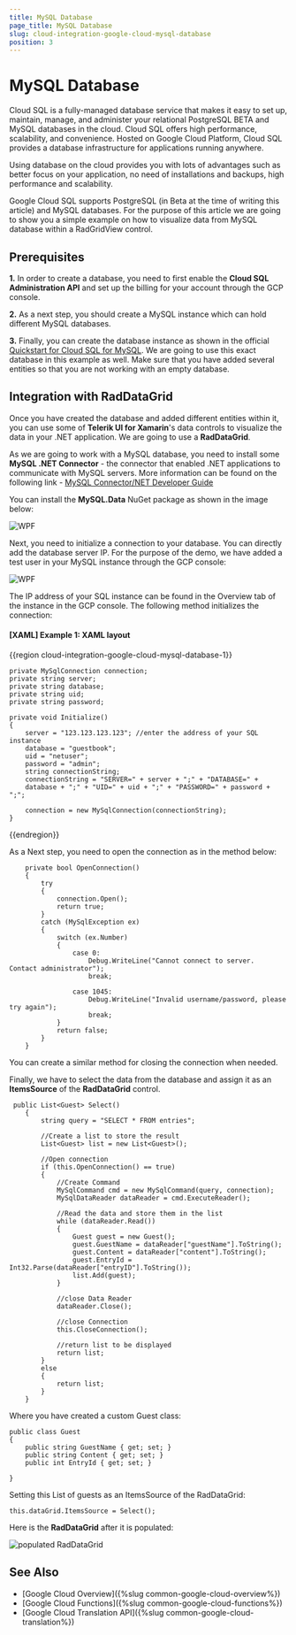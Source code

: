 ```yaml
---
title: MySQL Database
page_title: MySQL Database
slug: cloud-integration-google-cloud-mysql-database
position: 3
---
```


# MySQL Database

Cloud SQL is a fully-managed database service that makes it easy to set up, maintain, manage, and administer your relational PostgreSQL BETA and MySQL databases in the cloud. Cloud SQL offers high performance, scalability, and convenience. Hosted on Google Cloud Platform, Cloud SQL provides a database infrastructure for applications running anywhere.

Using database on the cloud provides you with lots of advantages such as better focus on your application, no need of installations and backups, high performance and scalability.

Google Cloud SQL supports PostgreSQL (in Beta at the time of writing this article) and MySQL databases. For the purpose of this article we are going to show you a simple example on how to visualize data from MySQL database within a RadGridView control.

## Prerequisites

**1.** In order to create a database, you need to first enable the **Cloud SQL Administration API** and set up the billing for your account through the GCP console.

**2.** As a next step, you should create a MySQL instance which can hold different MySQL databases.

**3.** Finally, you can create the database instance as shown in the official [Quickstart for Cloud SQL for MySQL](https://cloud.google.com/sql/docs/mysql/quickstart). We are going to use this exact database in this example as well. Make sure that you have added several entities so that you are not working with an empty database.

## Integration with RadDataGrid

Once you have created the database and added different entities within it, you can use some of **Telerik UI for Xamarin**'s data controls to visualize the data in your .NET application. We are going to use a **RadDataGrid**.

As we are going to work with a MySQL database, you need to install some **MySQL .NET Connector** - the connector that enabled .NET applications to communicate with MySQL servers. More information can be found on the following link - [MySQL Connector/NET Developer Guide](https://dev.mysql.com/doc/connector-net/en/)

You can install the **MySQL.Data** NuGet package as shown in the image below:

![WPF ](../images/mysql_nuget_package.png)

Next, you need to initialize a connection to your database. You can directly add the database server IP. For the purpose of the demo, we have added a test user in your MySQL instance through the GCP console:

![WPF ](../images/cloud_sql_user.png)

The IP address of your SQL instance can be found in the Overview tab of the instance in the GCP console. The following method initializes the connection:
	
#### __[XAML] Example 1: XAML layout__

{{region cloud-integration-google-cloud-mysql-database-1}}

    private MySqlConnection connection;
    private string server;
    private string database;
    private string uid;
    private string password;

    private void Initialize()
    {
        server = "123.123.123.123"; //enter the address of your SQL instance 
        database = "guestbook";
        uid = "netuser";
        password = "admin";
        string connectionString;
        connectionString = "SERVER=" + server + ";" + "DATABASE=" +
        database + ";" + "UID=" + uid + ";" + "PASSWORD=" + password + ";";

        connection = new MySqlConnection(connectionString);
    }
{{endregion}}

As a Next step, you need to open the connection as in the method below:

        private bool OpenConnection()
        {
            try
            {
                connection.Open();
                return true;
            }
            catch (MySqlException ex)
            {
                switch (ex.Number)
                {
                    case 0:
                        Debug.WriteLine("Cannot connect to server.  Contact administrator");
                        break;

                    case 1045:
                        Debug.WriteLine("Invalid username/password, please try again");
                        break;
                }
                return false;
            }
        }

You can create a similar method for closing the connection when needed.

Finally, we have to select the data from the database and assign it as an **ItemsSource** of the **RadDataGrid** control.

     public List<Guest> Select()
        {
            string query = "SELECT * FROM entries";

            //Create a list to store the result
            List<Guest> list = new List<Guest>();

            //Open connection
            if (this.OpenConnection() == true)
            {
                //Create Command
                MySqlCommand cmd = new MySqlCommand(query, connection);
                MySqlDataReader dataReader = cmd.ExecuteReader();

                //Read the data and store them in the list
                while (dataReader.Read())
                {
                    Guest guest = new Guest();
                    guest.GuestName = dataReader["guestName"].ToString();
                    guest.Content = dataReader["content"].ToString();
                    guest.EntryId = Int32.Parse(dataReader["entryID"].ToString());
                    list.Add(guest);
                }

                //close Data Reader
                dataReader.Close();

                //close Connection
                this.CloseConnection();

                //return list to be displayed
                return list;
            }
            else
            {
                return list;
            }
        } 

Where you have created a custom Guest class:

	public class Guest
    {
        public string GuestName { get; set; }
        public string Content { get; set; }
        public int EntryId { get; set; }

    }

Setting this List of guests as an ItemsSource of the RadDataGrid:

    this.dataGrid.ItemsSource = Select();

Here is the **RadDataGrid** after it is populated:

![populated RadDataGrid](../images/sql_database.png)

## See Also

- [Google Cloud Overview]({%slug common-google-cloud-overview%})
- [Google Cloud Functions]({%slug common-google-cloud-functions%})
- [Google Cloud Translation API]({%slug common-google-cloud-translation%})